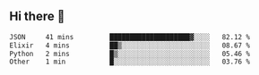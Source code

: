 ## Hi there 👋

<!--
**whirlun/whirlun** is a ✨ _special_ ✨ repository because its `README.md` (this file) appears on your GitHub profile.

Here are some ideas to get you started:

- 🔭 I’m currently working on ...
- 🌱 I’m currently learning ...
- 👯 I’m looking to collaborate on ...
- 🤔 I’m looking for help with ...
- 💬 Ask me about ...
- 📫 How to reach me: ...
- 😄 Pronouns: ...
- ⚡ Fun fact: ...
-->
<!--START_SECTION:waka-->

```txt
JSON     41 mins         ████████████████████▓░░░░   82.12 %
Elixir   4 mins          ██▒░░░░░░░░░░░░░░░░░░░░░░   08.67 %
Python   2 mins          █▒░░░░░░░░░░░░░░░░░░░░░░░   05.46 %
Other    1 min           █░░░░░░░░░░░░░░░░░░░░░░░░   03.76 %
```

<!--END_SECTION:waka-->
